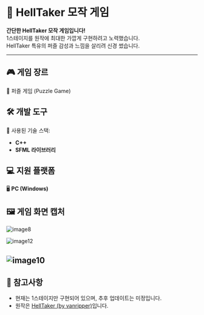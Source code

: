 # 🧩 HellTaker 모작 게임

**간단한 HellTaker 모작 게임입니다!**  
1스테이지를 원작에 최대한 가깝게 구현하려고 노력했습니다.  
HellTaker 특유의 퍼즐 감성과 느낌을 살리려 신경 썼습니다.

---

## 🎮 게임 장르  
🧩 퍼즐 게임 (Puzzle Game)

## 🛠 개발 도구  
🔧 사용된 기술 스택:
- **C++**
- **SFML 라이브러리**

## 💻 지원 플랫폼  
🖥️ **PC (Windows)**

## 🖼️ 게임 화면 캡처
![image8](https://github.com/user-attachments/assets/17f1eef8-8d6e-4373-a4be-4a71f9564af5)

![image12](https://github.com/user-attachments/assets/5c85ca51-8f98-40f5-967f-b6c5a191c83a)

![image10](https://github.com/user-attachments/assets/952add0e-3f67-4e55-9ba6-db984aabbbde)
---

## 📌 참고사항
- 현재는 1스테이지만 구현되어 있으며, 추후 업데이트는 미정입니다.
- 원작은 [HellTaker (by vanripper)](https://store.steampowered.com/app/1289310/Helltaker/)입니다.
